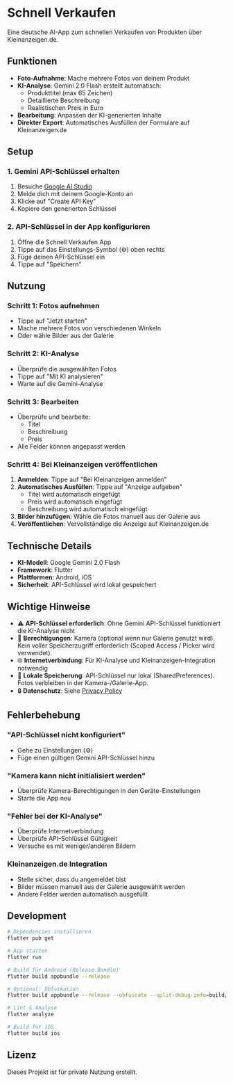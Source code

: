# Schnell Verkaufen

Eine deutsche AI-App zum schnellen Verkaufen von Produkten über Kleinanzeigen.de.

## Funktionen

- **Foto-Aufnahme**: Mache mehrere Fotos von deinem Produkt
- **KI-Analyse**: Gemini 2.0 Flash erstellt automatisch:
  - Produkttitel (max 65 Zeichen)
  - Detaillierte Beschreibung
  - Realistischen Preis in Euro
- **Bearbeitung**: Anpassen der KI-generierten Inhalte
- **Direkter Export**: Automatisches Ausfüllen der Formulare auf Kleinanzeigen.de

## Setup

### 1. Gemini API-Schlüssel erhalten

1. Besuche [Google AI Studio](https://makersuite.google.com/app/apikey)
2. Melde dich mit deinem Google-Konto an
3. Klicke auf "Create API Key"
4. Kopiere den generierten Schlüssel

### 2. API-Schlüssel in der App konfigurieren

1. Öffne die Schnell Verkaufen App
2. Tippe auf das Einstellungs-Symbol (⚙️) oben rechts
3. Füge deinen API-Schlüssel ein
4. Tippe auf "Speichern"

## Nutzung

### Schritt 1: Fotos aufnehmen
- Tippe auf "Jetzt starten"
- Mache mehrere Fotos von verschiedenen Winkeln
- Oder wähle Bilder aus der Galerie

### Schritt 2: KI-Analyse
- Überprüfe die ausgewählten Fotos
- Tippe auf "Mit KI analysieren"
- Warte auf die Gemini-Analyse

### Schritt 3: Bearbeiten
- Überprüfe und bearbeite:
  - Titel
  - Beschreibung
  - Preis
- Alle Felder können angepasst werden

### Schritt 4: Bei Kleinanzeigen veröffentlichen
1. **Anmelden**: Tippe auf "Bei Kleinanzeigen anmelden" 
2. **Automatisches Ausfüllen**: Tippe auf "Anzeige aufgeben"
   - Titel wird automatisch eingefügt
   - Preis wird automatisch eingefügt  
   - Beschreibung wird automatisch eingefügt
3. **Bilder hinzufügen**: Wähle die Fotos manuell aus der Galerie aus
4. **Veröffentlichen**: Vervollständige die Anzeige auf Kleinanzeigen.de

## Technische Details

- **KI-Modell**: Google Gemini 2.0 Flash
- **Framework**: Flutter
- **Plattformen**: Android, iOS
- **Sicherheit**: API-Schlüssel wird lokal gespeichert

## Wichtige Hinweise

- ⚠️ **API-Schlüssel erforderlich**: Ohne Gemini API-Schlüssel funktioniert die KI-Analyse nicht
- 📱 **Berechtigungen**: Kamera (optional wenn nur Galerie genutzt wird). Kein voller Speicherzugriff erforderlich (Scoped Access / Picker wird verwendet).
- 🌐 **Internetverbindung**: Für KI-Analyse und Kleinanzeigen-Integration notwendig
- 💾 **Lokale Speicherung**: API-Schlüssel nur lokal (SharedPreferences). Fotos verbleiben in der Kamera-/Galerie-App.
- 🔒 **Datenschutz**: Siehe [Privacy Policy](PRIVACY_POLICY.md)

## Fehlerbehebung

### "API-Schlüssel nicht konfiguriert"
- Gehe zu Einstellungen (⚙️)
- Füge einen gültigen Gemini API-Schlüssel hinzu

### "Kamera kann nicht initialisiert werden"
- Überprüfe Kamera-Berechtigungen in den Geräte-Einstellungen
- Starte die App neu

### "Fehler bei der KI-Analyse"
- Überprüfe Internetverbindung
- Überprüfe API-Schlüssel Gültigkeit
- Versuche es mit weniger/anderen Bildern

### Kleinanzeigen.de Integration
- Stelle sicher, dass du angemeldet bist
- Bilder müssen manuell aus der Galerie ausgewählt werden
- Andere Felder werden automatisch ausgefüllt

## Development

```bash
# Dependencies installieren
flutter pub get

# App starten
flutter run

# Build für Android (Release Bundle)
flutter build appbundle --release

# Optional: Obfuskation
flutter build appbundle --release --obfuscate --split-debug-info=build/debug-info

# Lint & Analyse
flutter analyze

# Build für iOS  
flutter build ios
```

## Lizenz

Dieses Projekt ist für private Nutzung erstellt.
